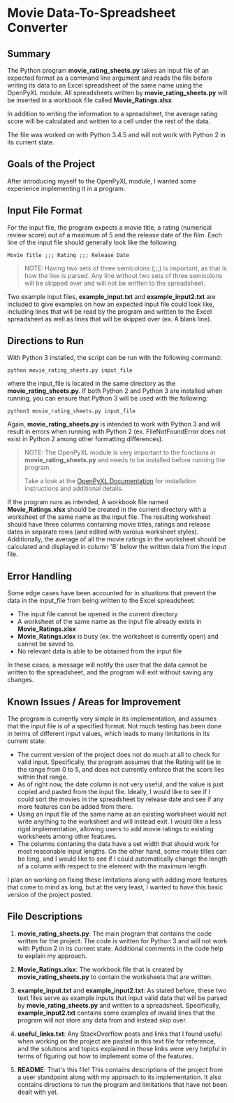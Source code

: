 # Movie Data-To-Spreadsheet Converter

## Summary
The Python program **movie_rating_sheets.py** takes an input file of an expected format as a command line argument and reads the file before writing its data to an Excel spreadsheet of the same name using the OpenPyXL module. All spreadsheets written by **movie_rating_sheets.py** will be inserted in a workbook file called **Movie_Ratings.xlsx**.

In addition to writing the information to a spreadsheet, the average rating score will be calculated and written to a cell under the rest of the data.

The file was worked on with Python 3.4.5 and will not work with Python 2 in its current state.

## Goals of the Project
After introducing myself to the OpenPyXL module, I wanted some experience implementing it in a program.

## Input File Format
For the input file, the program expects a movie title, a rating (numerical review score) out of a maximum of 5 and the release date of the film. Each line of the input file should generally look like the following:

```
Movie Title ;;; Rating ;;; Release Date
```

> NOTE: Having two sets of three semicolons (;;;) is important, as that is how the line is parsed. Any line without two sets of three semicolons will be skipped over and will not be written to the spreadsheet.

Two example input files, **example_input.txt** and **example_input2.txt** are included to give examples on how an expected input file could look like, including lines that will be read by the program and written to the Excel spreadsheet as well as lines that will be skipped over (ex. A blank line).

## Directions to Run
With Python 3 installed, the script can be run with the following command:
```
python movie_rating_sheets.py input_file
```
where the input_file is located in the same directory as the **movie_rating_sheets.py**. If both Python 2 and Python 3 are installed when running, you can ensure that Python 3 will be used with the following:
```
python3 movie_rating_sheets.py input_file
```
Again, **movie_rating_sheets.py** is intended to work with Python 3 and will result in errors when running with Python 2 (ex. FileNotFoundError does not exist in Python 2 among other formatting differences).

> NOTE: The OpenPyXL module is very important to the functions in **movie_rating_sheets.py** and needs to be installed before running the program.
>
> Take a look at the [OpenPyXL Documentation](https://openpyxl.readthedocs.io/en/stable/) for installation instructions and additional details.

If the program runs as intended, A workbook file named **Movie_Ratings.xlsx** should be created in the current directory with a worksheet of the same name as the input file. The resulting worksheet should have three columns containing movie titles, ratings and release dates in separate rows (and edited with varoius worksheet styles). Additionally, the average of all the movie ratings in the worksheet should be calculated and displayed in column 'B' below the written data from the input file.

## Error Handling
Some edge cases have been accounted for in situations that prevent the data in the input_file from being written to the Excel spreadsheet:

- The input file cannot be opened in the current directory
- A worksheet of the same name as the input file already exists in **Movie_Ratings.xlsx**
- **Movie_Ratings.xlsx** is busy (ex. the worksheet is currently open) and cannot be saved to.
- No relevant data is able to be obtained from the input file

In these cases, a message will notify the user that the data cannot be written to the spreadsheet, and the program will exit without saving any changes.

## Known Issues / Areas for Improvement
The program is currently very simple in its implementation, and assumes that the input file is of a specified format. Not much testing has been done in terms of different input values, which leads to many limitations in its current state:

- The current version of the project does not do much at all to check for valid input. Specifically, the program assumes that the Rating will be in the range from 0 to 5, and does not currently enforce that the score lies within that range.
- As of right now, the date column is not very useful, and the value is just copied and pasted from the input file. Ideally, I would like to see if I could sort the movies in the spreadsheet by release date and see if any more features can be added from there.
- Using an input file of the same name as an existing worksheet would not write anything to the worksheet and will instead exit. I would like a less rigid implementation, allowing users to add movie ratings to existing worksheets among other features.
- The columns contaning the data have a set width that should work for most reasonable input lengths. On the other hand, some movie titles can be long, and I would like to see if I could automatically change the length of a column with respect to the element with the maximum length.

I plan on working on fixing these limitations along with adding more features that come to mind as long, but at the very least, I wanted to have this basic version of the project posted.

## File Descriptions
1. **movie_rating_sheets.py**: The main program that contains the code written for the project. The code is written for Python 3 and will not work with Python 2 in its current state. Additional comments in the code help to explain my approach.

2. **Movie_Ratings.xlsx**: The workbook file that is created by **movie_rating_sheets.py** to contain the worksheets that are written.

3. **example_input.txt** and **example_input2.txt**: As stated before, these two text files serve as example inputs that input valid data that will be parsed by **movie_rating_sheets.py** and written to a spreadsheet. Specifically, **example_input2.txt** contains some examples of invalid lines that the program will not store any data from and instead skip over.

4. **useful_links.txt**: Any StackOverflow posts and links that I found useful when working on the project are pasted in this text file for reference, and the solutions and topics explained in those links were very helpful in terms of figuring out how to implement some of the features.

5. **README**: That's this file! This contains descriptions of the project from a user standpoint along with my approach to its implementation. It also contains directions to run the program and limitations that have not been dealt with yet.
